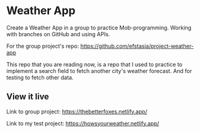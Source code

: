 # Weather App

Create a Weather App in a group to practice Mob-programming. Working with branches on GitHub and using APIs.

For the group project's repo: https://github.com/efstasia/project-weather-app

This repo that you are reading now, is a repo that I used to practice to implement a search field to fetch another city's weather forecast. And for testing to fetch other data.

## View it live

Link to group project: https://thebetterfoxes.netlify.app/

Link to my test project: https://howsyourweather.netlify.app/
